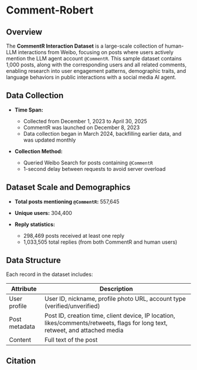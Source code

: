 # Comment-Robert

## Overview

The **CommentR Interaction Dataset** is a large-scale collection of human-LLM interactions from Weibo, focusing on posts where users actively mention the LLM agent account `@CommentR`. This sample dataset contains 1,000 posts, along with the corresponding users and all related comments, enabling research into user engagement patterns, demographic traits, and language behaviors in public interactions with a social media AI agent.

## Data Collection

* **Time Span:**

  * Collected from December 1, 2023 to April 30, 2025
  * CommentR was launched on December 8, 2023
  * Data collection began in March 2024, backfilling earlier data, and was updated monthly
* **Collection Method:**

  * Queried Weibo Search for posts containing `@CommentR`
  * 1-second delay between requests to avoid server overload

## Dataset Scale and Demographics

* **Total posts mentioning `@CommentR`:** 557,645

* **Unique users:** 304,400

* **Reply statistics:**

  * 298,469 posts received at least one reply
  * 1,033,505 total replies (from both CommentR and human users)

## Data Structure

Each record in the dataset includes:

| Attribute     | Description                                                                                                                   |
| ------------- | ----------------------------------------------------------------------------------------------------------------------------- |
| User profile  | User ID, nickname, profile photo URL, account type (verified/unverified)                                                      |
| Post metadata | Post ID, creation time, client device, IP location, likes/comments/retweets, flags for long text, retweet, and attached media |
| Content       | Full text of the post                                                                                                         |

## Citation


